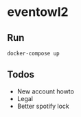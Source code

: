 # eventowl2

## Run

`docker-compose up`

## Todos

* New account howto
* Legal
* Better spotify lock
